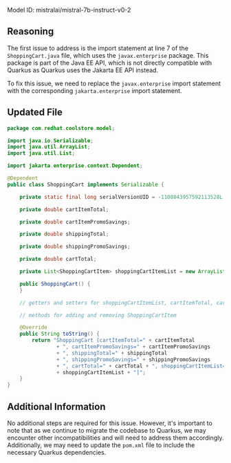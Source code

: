 Model ID: mistralai/mistral-7b-instruct-v0-2

## Reasoning

The first issue to address is the import statement at line 7 of the `ShoppingCart.java` file, which uses the `javax.enterprise` package. This package is part of the Java EE API, which is not directly compatible with Quarkus as Quarkus uses the Jakarta EE API instead.

To fix this issue, we need to replace the `javax.enterprise` import statement with the corresponding `jakarta.enterprise` import statement.

## Updated File

```java
package com.redhat.coolstore.model;

import java.io.Serializable;
import java.util.ArrayList;
import java.util.List;

import jakarta.enterprise.context.Dependent;

@Dependent
public class ShoppingCart implements Serializable {

	private static final long serialVersionUID = -1108043957592113528L;

	private double cartItemTotal;

	private double cartItemPromoSavings;

	private double shippingTotal;

	private double shippingPromoSavings;

	private double cartTotal;

	private List<ShoppingCartItem> shoppingCartItemList = new ArrayList<ShoppingCartItem>();

	public ShoppingCart() {
	}

	// getters and setters for shoppingCartItemList, cartItemTotal, cartItemPromoSavings, shippingTotal, shippingPromoSavings, cartTotal

	// methods for adding and removing ShoppingCartItem

	@Override
	public String toString() {
		return "ShoppingCart [cartItemTotal=" + cartItemTotal
				+ ", cartItemPromoSavings=" + cartItemPromoSavings
				+ ", shippingTotal=" + shippingTotal
				+ ", shippingPromoSavings=" + shippingPromoSavings
				+ ", cartTotal=" + cartTotal + ", shoppingCartItemList="
				+ shoppingCartItemList + "]";
	}
}
```

## Additional Information

No additional steps are required for this issue. However, it's important to note that as we continue to migrate the codebase to Quarkus, we may encounter other incompatibilities and will need to address them accordingly. Additionally, we may need to update the `pom.xml` file to include the necessary Quarkus dependencies.